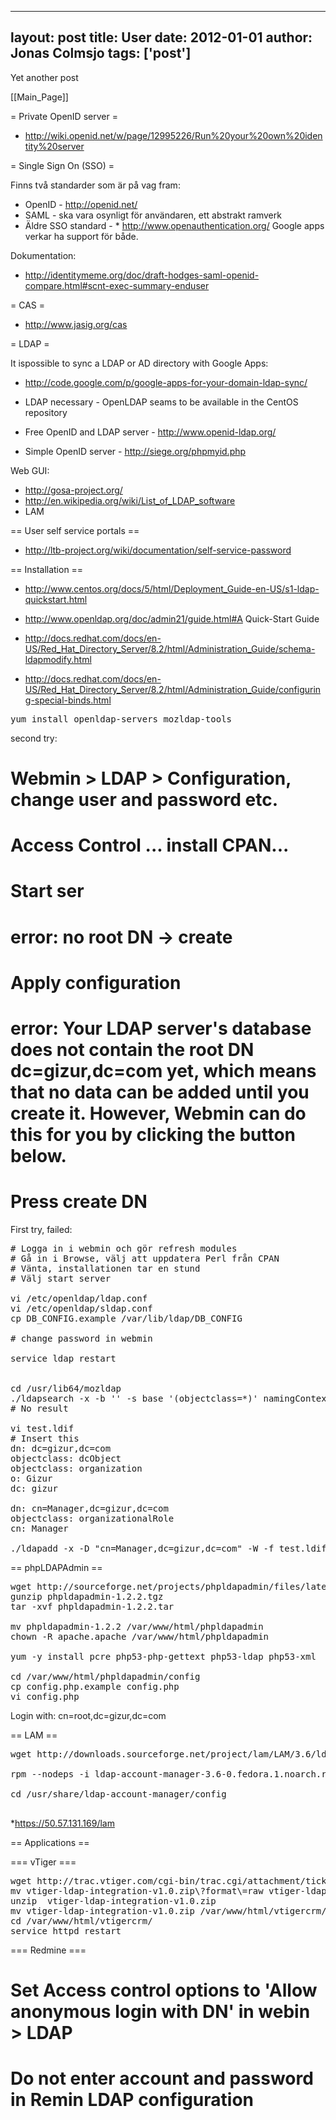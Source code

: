 
---
layout: post
title: User
date: 2012-01-01
author: Jonas Colmsjo
tags: ['post']
---

Yet another post





[[Main_Page]]


= Private OpenID server =

* http://wiki.openid.net/w/page/12995226/Run%20your%20own%20identity%20server


= Single Sign On (SSO) =

Finns två standarder som är på vag fram:
* OpenID - http://openid.net/
* SAML - ska vara osynligt för användaren, ett abstrakt ramverk
* Äldre SSO standard - * http://www.openauthentication.org/
Google apps verkar ha support för både.

Dokumentation:
* http://identitymeme.org/doc/draft-hodges-saml-openid-compare.html#scnt-exec-summary-enduser

= CAS =

* http://www.jasig.org/cas


= LDAP =

It ispossible to sync a LDAP or AD directory with Google Apps:
* http://code.google.com/p/google-apps-for-your-domain-ldap-sync/

* LDAP necessary - OpenLDAP seams to be available in the CentOS repository
* Free OpenID and LDAP server - http://www.openid-ldap.org/
* Simple OpenID server - http://siege.org/phpmyid.php


Web GUI:
* http://gosa-project.org/
* http://en.wikipedia.org/wiki/List_of_LDAP_software
* LAM


== User self service portals ==

* http://ltb-project.org/wiki/documentation/self-service-password


== Installation ==

* http://www.centos.org/docs/5/html/Deployment_Guide-en-US/s1-ldap-quickstart.html

* http://www.openldap.org/doc/admin21/guide.html#A Quick-Start Guide
* http://docs.redhat.com/docs/en-US/Red_Hat_Directory_Server/8.2/html/Administration_Guide/schema-ldapmodify.html
* http://docs.redhat.com/docs/en-US/Red_Hat_Directory_Server/8.2/html/Administration_Guide/configuring-special-binds.html

<pre>
yum install openldap-servers mozldap-tools
</pre>


second try:
# Webmin > LDAP > Configuration, change user and password etc.
# Access Control ... install CPAN...
# Start ser
# error: no root DN -> create
# Apply configuration
# 

# error: Your LDAP server's database does not contain the root DN dc=gizur,dc=com yet, which means that no data can be added until you create it. However, Webmin can do this for you by clicking the button below.
# Press create DN

First try, failed:
<pre>
# Logga in i webmin och gör refresh modules
# Gå in i Browse, välj att uppdatera Perl från CPAN
# Vänta, installationen tar en stund
# Välj start server

vi /etc/openldap/ldap.conf 
vi /etc/openldap/sldap.conf 
cp DB_CONFIG.example /var/lib/ldap/DB_CONFIG

# change password in webmin

service ldap restart


cd /usr/lib64/mozldap
./ldapsearch -x -b '' -s base '(objectclass=*)' namingContexts
# No result

vi test.ldif
# Insert this
dn: dc=gizur,dc=com 
objectclass: dcObject 
objectclass: organization 
o: Gizur 
dc: gizur 

dn: cn=Manager,dc=gizur,dc=com 
objectclass: organizationalRole 
cn: Manager

./ldapadd -x -D "cn=Manager,dc=gizur,dc=com" -W -f test.ldif
</pre>


== phpLDAPAdmin ==

<pre>
wget http://sourceforge.net/projects/phpldapadmin/files/latest/download?source=files
gunzip phpldapadmin-1.2.2.tgz
tar -xvf phpldapadmin-1.2.2.tar

mv phpldapadmin-1.2.2 /var/www/html/phpldapadmin
chown -R apache.apache /var/www/html/phpldapadmin

yum -y install pcre php53-php-gettext php53-ldap php53-xml

cd /var/www/html/phpldapadmin/config
cp config.php.example config.php
vi config.php
</pre>

Login with: cn=root,dc=gizur,dc=com


== LAM ==

<pre>
wget http://downloads.sourceforge.net/project/lam/LAM/3.6/ldap-account-manager-3.6-0.fedora.1.noarch.rpm?r=http%3A%2F%2Fwww.ldap-account-manager.org%2Flamcms%2Freleases&ts=1322852177&use_mirror=freefr

rpm --nodeps -i ldap-account-manager-3.6-0.fedora.1.noarch.rpm 

cd /usr/share/ldap-account-manager/config

</pre>

*https://50.57.131.169/lam

== Applications ==


=== vTiger ===

<pre>
wget http://trac.vtiger.com/cgi-bin/trac.cgi/attachment/ticket/5372/vtiger-ldap-integration-v1.0.zip?format=raw
mv vtiger-ldap-integration-v1.0.zip\?format\=raw vtiger-ldap-integration-v1.0.zip
unzip  vtiger-ldap-integration-v1.0.zip
mv vtiger-ldap-integration-v1.0.zip /var/www/html/vtigercrm/
cd /var/www/html/vtigercrm/
service httpd restart
</pre>



=== Redmine ===

# Set Access control options to 'Allow anonymous login with DN' in webin > LDAP
# Do not enter account and password in Remin LDAP configuration
